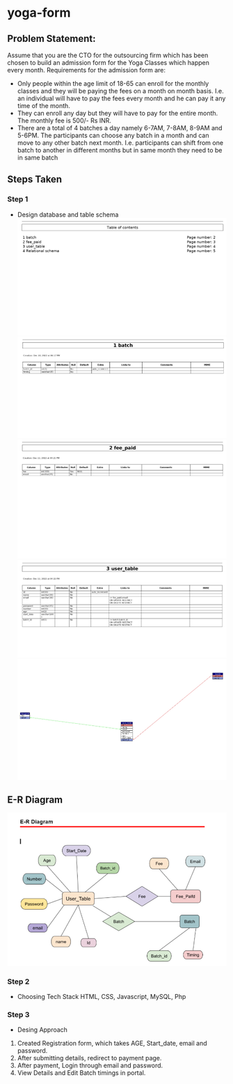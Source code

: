 # yoga-form
## Problem Statement:
Assume that you are the CTO for the outsourcing firm which has been chosen to build an
admission form for the Yoga Classes which happen every month.
Requirements for the admission form are:
- Only people within the age limit of 18-65 can enroll for the monthly classes and they will
be paying the fees on a month on month basis. I.e. an individual will have to pay the fees
every month and he can pay it any time of the month.
- They can enroll any day but they will have to pay for the entire month. The monthly fee is
500/- Rs INR.
- There are a total of 4 batches a day namely 6-7AM, 7-8AM, 8-9AM and 5-6PM. The
participants can choose any batch in a month and can move to any other batch next
month. I.e. participants can shift from one batch to another in different months but in
same month they need to be in same batch

## Steps Taken
### Step 1
- Design database and table schema
![](https://github.com/Maharaj7809/Flexmoney-Internship-Program-2024---Assignment/blob/master/images/yoga_firm_schema_page-0001.png)
![](https://github.com/Maharaj7809/Flexmoney-Internship-Program-2024---Assignment/blob/master/images/yoga_firm_schema_page-0002.png)
![](https://github.com/Maharaj7809/Flexmoney-Internship-Program-2024---Assignment/blob/master/images/yoga_firm_schema_page-0003.png)
![](https://github.com/Maharaj7809/Flexmoney-Internship-Program-2024---Assignment/blob/master/images/yoga_firm_schema_page-0004.png)
![](https://github.com/Maharaj7809/Flexmoney-Internship-Program-2024---Assignment/blob/master/images/yoga_firm_schema_page-0005.png)

## E-R Diagram
![](https://github.com/Maharaj7809/Flexmoney-Internship-Program-2024---Assignment/blob/master/images/er.png)
### Step 2
- Choosing Tech Stack
HTML, CSS, Javascript, MySQL, Php

### Step 3
- Desing Approach
1. Created Registration form, which takes AGE, Start_date, email and password.
2. After submitting details, redirect to payment page.
3. After payment, Login through email and password.
4. View Details and Edit Batch timings in portal.

